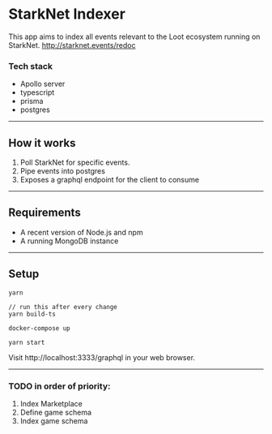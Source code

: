 # StarkNet Indexer

This app aims to index all events relevant to the Loot ecosystem running on StarkNet.
http://starknet.events/redoc

### Tech stack

- Apollo server
- typescript
- prisma
- postgres

---

## How it works

1. Poll StarkNet for specific events.
2. Pipe events into postgres
3. Exposes a graphql endpoint for the client to consume

---

## Requirements

- A recent version of Node.js and npm
- A running MongoDB instance

---

## Setup

```
yarn

// run this after every change
yarn build-ts

docker-compose up

yarn start

```

Visit http://localhost:3333/graphql in your web browser.

---

### TODO in order of priority:

1. Index Marketplace
2. Define game schema
3. Index game schema
